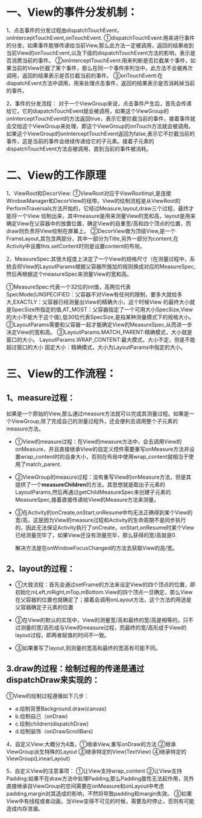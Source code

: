 # 一、View的事件分发机制： #

1、点击事件的分发过程由dispatchTouchEvent，onInterceptTouchEvent,onTouchEvent.
①dispatchTouchEvent:用来进行事件的分发，如果事件能够传递给当前View,那么此方法一定被调用，返回的结果收到当前View的onTouchEvent,以及下级的dispatchTouchEvent方法的影响，表示是否消费当前的事件。
②onInterceptTouchEvent:用来判断是否拦截某个事件，如果当前的View拦截了某个事件，那么在同一个事件序列当中，此方法不会被再次调用，返回的结果表示是否拦截当前的事件。
③onTouchEvent:在diapatchEvent方法中调用，用来处理点击事件，返回的结果表示是否消耗掉当前的事件。

2、事件的分发流程：
对于一个ViewGroup来说，点击事件产生后，首先会传递给它，它的diapatchTouchEvent就会被调用，如果这个ViewGroup的onInterceptTouchEvent的方法返回true，表示它要拦截当前的事件，接着事件就会交给这个ViewGroup来处理，即这个ViewGroup的onTouch方法就会被调用。如果这个ViewGroup的onInterceptTouchEvent返回为false,表示它不拦截当前的事件，这是当前的事件会继续传递给它的子元素。接着子元素的dispatchTouchEvent方法会被调用，直到当前的事件被消耗。

# 二、View的工作原理 #

1、ViewRoot和DecorView:
①ViewRoot对应于ViewRootImpl,是连接WindowManager和DecorView的纽带。View的绘制流程是从ViewRoot的PerformTraversals方法开始的，它经过Measure,layout,draw三个过程，最终才能将一个View 绘制出来，其中measure是用来测量View的宽和高，layout是用来确定View在父容器中的放置位置，确定View的自重宽/高和四个顶点的位置，而draw则负责将View绘制在屏幕上。
②DecorView做为顶级View,是一个FrameLayout,其包含两部分，其中一部分为Title,另外一部分为content,在Activity中设置this.setContent时则是设置content的布局。

2、MeasureSpec:其很大程度上决定了一个View的规格尺寸（在测量过程中，系统会将View的LayoutParams根据父容器所施加的规则换成对应的MeasureSpec,然后再根据这个measureSpec来测量View的宽和高。

①MeasureSpec:代表一个32位的int值，高两位代表SpecMode(UNSPECIFIED：父容器不对View有任何的限制，要多大就给多大,EXACTLY：父容器已经测量出View的精确大小，这个时候View 的最终大小就是SpecSize所指定的值,AT_MOST：父容器指定了一个可用大小SpecSize,View的大小不能大于这个值),低30位代表SpecSize,是指某种测量模式下的规格大小。
②LayoutParams需要和父容器一起才能确定View的MeasureSpec,从而进一步决定View的宽和高。
③LayoutParams.MATCH_PARENT:精确模式，大小就是窗口的大小。
LayoutParams.WRAP_CONTENT:最大模式，大小不定，但是不能超过窗口的大小
固定大小：精确模式，大小为LayoutParams中指定的大小。

# 三、View的工作流程： #
## 1、measure过程： ##
如果是一个原始的View,那么通过measure方法就可以完成其测量过程。如果是一个ViewGroup,除了完成自己的测量过程外，还会便利去调用整个子元素的measure方法。

- ①View的measure过程：在View的measure方法中，会去调用View的onMeasure，并且直接继承View的自定义控件需要重写onMeasure方法并设置wrap_content时的自身大小，否则在布局中使用wrap_content就相当于使用了match_parent.
 
- ②ViewGroup的measure过程：没有重写View的onMeasure方法，但是其提供了一个**measureChildren**的方法，其思想就是取出子元素的LayoutParams,然后再通过getChildMeasureSpec来创建子元素的MeasureSpec,接着直接传递给View的Measure方法来测量。
 
- ③在Activity的onCreate,onStart,onResume中均无法正确得到某个View的宽/高，这是因为View的measure过程和Activity的生命周期不是同步执行的，因此无法保证Activity执行了onCreate，onStart,onResume时某个View已经测量完毕了，如果View还没有测量完毕，那么获得的宽/高就是0.
 
	解决方法是在onWindowFocusChanged的方法去获取View的高/宽。

## 2、layout的过程： ##
- ①大致流程：首先会通过setFrame的方法来设定View的四个顶点的位置，即初始化mLeft,mRight,mTop,mBottom.View的四个顶点一旦确定，那么View在父容器的位置也就确定了；接着会调用onLayout方法，这个方法的用途是父容器确定子元素的位置

- ②在View的默认的实现中，View的测量宽/高和最终的宽/高是相等的，只不过测量的宽/高形成与View的measure过程，而最终的宽/高形成于View的layout过程，即两者赋值的时间不一致。
 
- ③如果重写了layout,则测量的宽高和最终的宽高有可能不同。

## 3.draw的过程：绘制过程的传递是通过dispatchDraw来实现的： ##

①View的绘制过程遵循如下几步：

- a.绘制背景Background.draw(canvas)
- b.绘制自己（onDraw)
- c.绘制children(dispatchDraw)
- d.绘制装饰（onDrawScrollBars)

4、自定义View:大概分为4类，①继承View,重写onDraw的方法 ②继承ViewGroup派生特殊的Layout ③继承特定的View(TextView)	④继承特定的ViewGroup(LinearLayout)

5、自定义View的注意事项：
①让View支持wrap_content
②让View支持Padding:如果不在draw方法中处理Padding,那么Padding属性无法起作用，另外直接继承自ViewGroup的空间需要在onMeasure和onLayout中考虑padding,margin对其造成的影响，不然将导致padding和margin失效。
③如果View中有线程或者动画，当View变得不可见的时候，需要及时停止，否则有可能造成内存泄漏。
